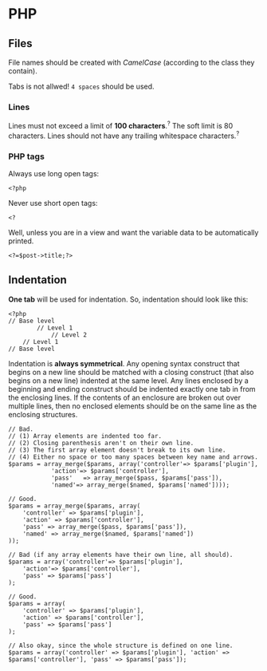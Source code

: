 # PHP

## Files

File names should be created with *CamelCase* (according to the class they contain).

Tabs is not allwed! `4 spaces` should be used.

### Lines

Lines must not exceed a limit of **100 characters**.<sup>?</sup> The soft limit is 80 characters. Lines should not have any trailing whitespace characters.<sup>?</sup>

### PHP tags

Always use long open tags:

    <?php

Never use short open tags:

    <?

Well, unless you are in a view and want the variable data to be automatically printed.

    <?=$post->title;?>
    
## Indentation

**One tab** will be used for indentation. So, indentation should look like this:

    <?php
	// Base level
        	// Level 1
	        	// Level 2
		// Level 1
	// Base level

Indentation is **always symmetrical**. Any opening syntax construct that begins on a new line should be matched with a closing construct (that also begins on a new line) indented at the same level.  Any lines enclosed by a beginning and ending construct should be indented exactly one tab in from the enclosing lines. If the contents of an enclosure are broken out over multiple lines, then no enclosed elements should be on the same line as the enclosing structures.

	// Bad.
	// (1) Array elements are indented too far.
	// (2) Closing parenthesis aren't on their own line.
	// (3) The first array element doesn't break to its own line.
	// (4) Either no space or too many spaces between key name and arrows.
	$params = array_merge($params, array('controller'=> $params['plugin'],
				'action'=> $params['controller'],
				'pass'   => array_merge($pass, $params['pass']),
				'named'=> array_merge($named, $params['named'])));

	// Good.
	$params = array_merge($params, array(
		'controller' => $params['plugin'],
		'action' => $params['controller'],
		'pass' => array_merge($pass, $params['pass']),
		'named' => array_merge($named, $params['named'])
	));

	// Bad (if any array elements have their own line, all should).
	$params = array('controller'=> $params['plugin'],
		'action'=> $params['controller'],
		'pass' => $params['pass']
	);

	// Good.
	$params = array(
		'controller' => $params['plugin'],
		'action' => $params['controller'],
		'pass' => $params['pass']
	);

	// Also okay, since the whole structure is defined on one line.
	$params = array('controller' => $params['plugin'], 'action' => $params['controller'], 'pass' => $params['pass']);